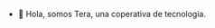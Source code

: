 - 👋 Hola, somos Tera, una coperativa de tecnologia.

<!---
TeraCoop/TeraCoop is a ✨ special ✨ repository because its `README.md` (this file) appears on your GitHub profile.
You can click the Preview link to take a look at your changes.
--->
